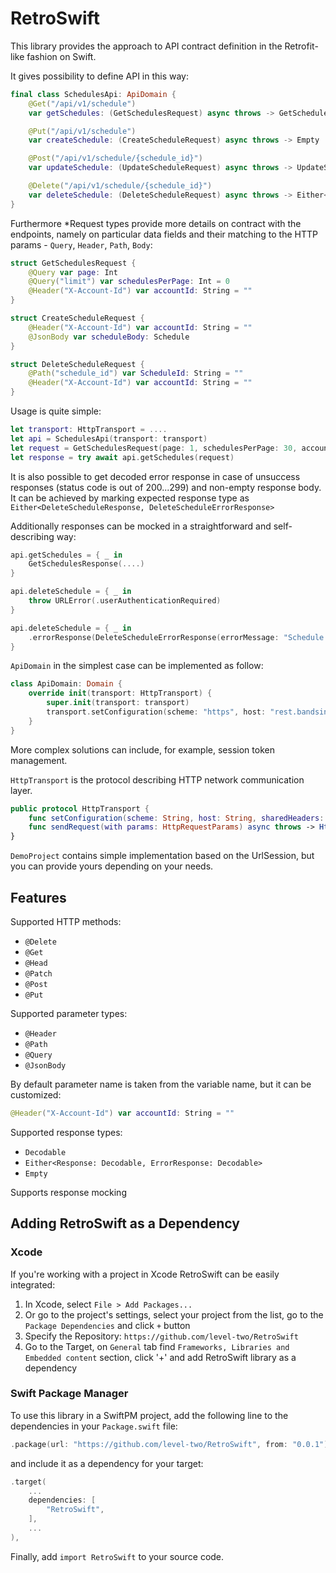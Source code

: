# RetroSwift

This library provides the approach to API contract definition in the Retrofit-like fashion on Swift.

It gives possibility to define API in this way:

```swift
final class SchedulesApi: ApiDomain {
    @Get("/api/v1/schedule")
    var getSchedules: (GetSchedulesRequest) async throws -> GetSchedulesResponse

    @Put("/api/v1/schedule")
    var createSchedule: (CreateScheduleRequest) async throws -> Empty

    @Post("/api/v1/schedule/{schedule_id}")
    var updateSchedule: (UpdateScheduleRequest) async throws -> UpdateScheduleResponse

    @Delete("/api/v1/schedule/{schedule_id}")
    var deleteSchedule: (DeleteScheduleRequest) async throws -> Either<DeleteScheduleResponse, DeleteScheduleErrorResponse>
}
```

Furthermore *Request types provide more details on contract with the endpoints, namely on particular data fields and their matching to the HTTP params - `Query`, `Header`, `Path`, `Body`:

```swift
struct GetSchedulesRequest {
    @Query var page: Int
    @Query("limit") var schedulesPerPage: Int = 0
    @Header("X-Account-Id") var accountId: String = ""
}

struct CreateScheduleRequest {
    @Header("X-Account-Id") var accountId: String = ""
    @JsonBody var scheduleBody: Schedule
}

struct DeleteScheduleRequest {
    @Path("schedule_id") var ScheduleId: String = ""
    @Header("X-Account-Id") var accountId: String = ""
}
```

Usage is quite simple:

```swift
let transport: HttpTransport = ....
let api = SchedulesApi(transport: transport)
let request = GetSchedulesRequest(page: 1, schedulesPerPage: 30, accountId: "acc_id")
let response = try await api.getSchedules(request)
```

It is also possible to get decoded error response in case of unsuccess responses (status code is out of 200...299) and non-empty response body. It can be achieved by marking expected response type as `Either<DeleteScheduleResponse, DeleteScheduleErrorResponse>`

Additionally responses can be mocked in a straightforward and self-describing way:

```swift
api.getSchedules = { _ in
    GetSchedulesResponse(....)
}

api.deleteSchedule = { _ in
    throw URLError(.userAuthenticationRequired)
}

api.deleteSchedule = { _ in
    .errorResponse(DeleteScheduleErrorResponse(errorMessage: "Schedule not found"))
}

```

`ApiDomain` in the simplest case can be implemented as follow:

```swift
class ApiDomain: Domain {
    override init(transport: HttpTransport) {
        super.init(transport: transport)
        transport.setConfiguration(scheme: "https", host: "rest.bandsintown.com", sharedHeaders: nil)
    }
}
```

More complex solutions can include, for example, session token management.

`HttpTransport` is the protocol describing HTTP network communication layer. 

```swift
public protocol HttpTransport {
    func setConfiguration(scheme: String, host: String, sharedHeaders: [String: String]?)
    func sendRequest(with params: HttpRequestParams) async throws -> HttpOperationResult
}
```

`DemoProject` contains simple implementation based on the UrlSession, but you can provide yours depending on your needs.

## Features

Supported HTTP methods:
* `@Delete`
* `@Get`
* `@Head`
* `@Patch`
* `@Post`
* `@Put`

Supported parameter types:
* `@Header`
* `@Path`
* `@Query`
* `@JsonBody`

By default parameter name is taken from the variable name, but it can be customized:

```swift
@Header("X-Account-Id") var accountId: String = ""
``` 

Supported response types:
* `Decodable`
* `Either<Response: Decodable, ErrorResponse: Decodable>`
* `Empty`

Supports response mocking

## Adding RetroSwift as a Dependency

### Xcode

If you're working with a project in Xcode RetroSwift can be easily integrated:
1. In Xcode, select `File > Add Packages...`
1. Or go to the project's settings, select your project from the list, go to the `Package Dependencies` and click `+` button
1. Specify the Repository: `https://github.com/level-two/RetroSwift`
1. Go to the Target, on `General` tab find `Frameworks, Libraries and Embedded content` section, click '+' and add RetroSwift library as a dependency 

### Swift Package Manager

To use this library in a SwiftPM project, add the following line to the dependencies in your `Package.swift` file:

```swift
.package(url: "https://github.com/level-two/RetroSwift", from: "0.0.1"),
```

and include it as a dependency for your target:

```swift
.target(
    ...
    dependencies: [
        "RetroSwift",
    ],
    ...
),
```

Finally, add `import RetroSwift` to your source code.
